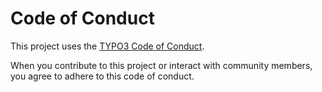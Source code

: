 # Code of Conduct

This project uses the [TYPO3 Code of Conduct](https://typo3.org/coc).

When you contribute to this project or interact with community members,
you agree to adhere to this code of conduct.
